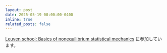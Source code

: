 ```yaml
---
layout: post
date: 2025-05-19 00:00:00-0400
inline: true
related_posts: false
---
```


<a href='https://indico.fys.kuleuven.be/event/106/overview'>Leuven school: Basics of nonequilibrium statistical mechanics</a> に参加しています。
